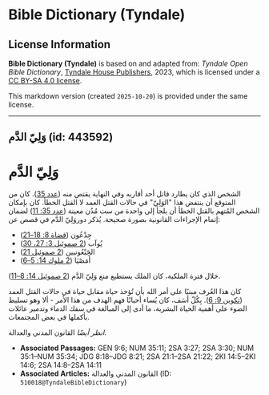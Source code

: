 # Bible Dictionary (Tyndale)

## License Information

**Bible Dictionary (Tyndale)** is based on and adapted from: _Tyndale Open Bible Dictionary_, [Tyndale House Publishers](https://tyndaleopenresources.com/), 2023, which is licensed under a [CC BY-SA 4.0 license](https://creativecommons.org/licenses/by-sa/4.0/legalcode.en).

This markdown version (created `2025-10-20`) is provided under the same license.



--------------------------------

## وَلِيّ الدَّم (id: 443592)

وَلِيّ الدَّم
=============

الشخص الذي كان يطارد قاتل أحد أقاربه وفي النهاية يقتص منه ([عدد 35](https://ref.ly/Num35:1-Num35:34)). كان من المتوقع أن ينتفض هذا "الوَلِيّ" في حالات القتل العمد لا القتل الخطأ. كان بإمكان الشخص المُتهم بالقتل الخطأ أن يلجأ إلى واحدة من ست مُدُن معينة ([عدد 35: 11](https://ref.ly/Num35:11)) لضمان إتمام الإجراءات القانونية بصورة صحيحة. يُذكر دوروَلِيّ الدَّم في قصص عن:

* جِدْعُون ([قضاة 8: 18–21](https://ref.ly/Judg8:18-Judg8:21))
* يُوآب ([2 صموئيل 3: 27، 30](https://ref.ly/2Sam3:27,2Sam3:30))
* الجَبْعُونيين ([2 صموئيل 21](https://ref.ly/2Sam21:1-2Sam21:22))
* أَمَصْيَا ([2 ملوك 14: 5–6](https://ref.ly/2Kgs14:5-2Kgs14:6))

خلال فترة الملكية، كان الملك يستطيع منع وَلِيّ الدَّم ([2 صموئيل 14: 8–11](https://ref.ly/2Sam14:8-2Sam14:11)).

كان هذا العُرف مبنيًا على أمر الله بأن تُؤخذ حياة مقابل حياة في حالات القتل العمد ([تكوين 9: 6](https://ref.ly/Gen9:6)). بِكُلّ أسَف، كان يُساء أحيانًا فهم الهدف من هذا الأمر \- ألا وهو تسليط الضوء على أهمية الحياة البشرية، ما أدى إلى المبالغة في سفك الدماء وتدمير عائلات بأكملها في بعض المجتمعات.

*انظر أيضًا* القانون المدني والعدالة.

* **Associated Passages:** GEN 9:6; NUM 35:11; 2SA 3:27; 2SA 3:30; NUM 35:1–NUM 35:34; JDG 8:18–JDG 8:21; 2SA 21:1–2SA 21:22; 2KI 14:5–2KI 14:6; 2SA 14:8–2SA 14:11
* **Associated Articles:** القانون المدني والعدالة (ID: `510018@TyndaleBibleDictionary`)

